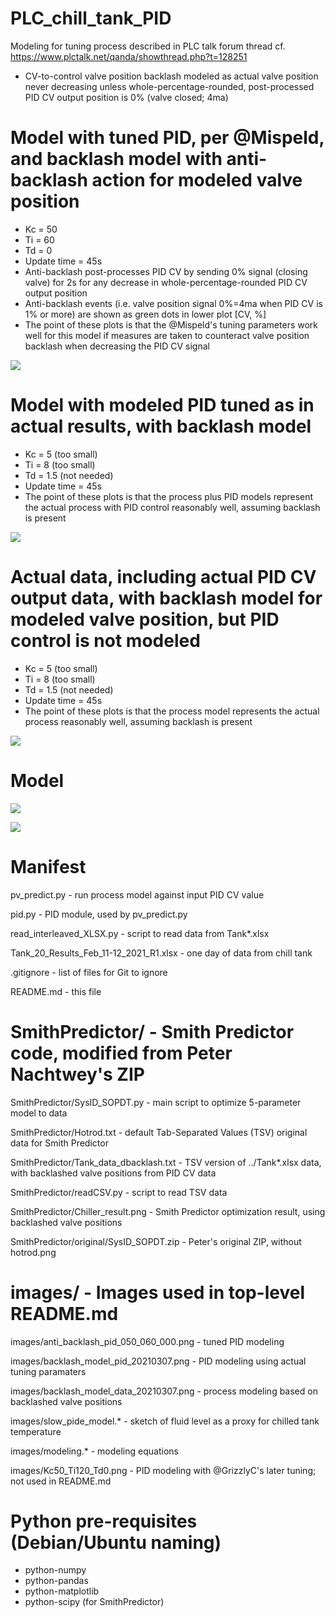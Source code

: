 # PLC_chill_tank_PID
Modeling for tuning process described in PLC talk forum thread cf. https://www.plctalk.net/qanda/showthread.php?t=128251

* CV-to-control valve position backlash modeled as actual valve position never decreasing unless whole-percentage-rounded, post-processed PID CV output position is 0% (valve closed; 4ma)

Model with tuned PID, per @Mispeld, and backlash model with anti-backlash action for modeled valve position
====
* Kc = 50
* Ti = 60
* Td = 0
* Update time = 45s
* Anti-backlash post-processes PID CV by sending 0% signal (closing valve) for 2s for any decrease in whole-percentage-rounded PID CV output position
* Anti-backlash events (i.e. valve position signal 0%=4ma when PID CV is 1% or more) are shown as green dots in lower plot [CV, %]
* The point of these plots is that the @Mispeld's tuning parameters work well for this model if measures are taken to counteract valve position backlash when decreasing the PID CV signal

![](https://github.com/drbitboy/PLC_chill_tank_PID/raw/master/images/anti_backlash_pid_050_060_000.png)

Model with modeled PID tuned as in actual results, with backlash model
====
* Kc = 5 (too small)
* Ti = 8 (too small)
* Td = 1.5 (not needed)
* Update time = 45s
* The point of these plots is that the process plus PID models represent the actual process with PID control reasonably well, assuming backlash is present

![](https://github.com/drbitboy/PLC_chill_tank_PID/raw/master/images/backlash_model_pid_20210307.png)

Actual data, including actual PID CV output data, with backlash model for modeled valve position, but PID control is not modeled
====
* Kc = 5 (too small)
* Ti = 8 (too small)
* Td = 1.5 (not needed)
* Update time = 45s
* The point of these plots is that the process model represents the actual process reasonably well, assuming backlash is present

![](https://github.com/drbitboy/PLC_chill_tank_PID/raw/master/images/backlash_model_data_20210307.png)

Model
====

![](https://github.com/drbitboy/PLC_chill_tank_PID/raw/master/images/slow_pide_model.png)

![](https://github.com/drbitboy/PLC_chill_tank_PID/raw/master/images/modeling.png)

Manifest
====

pv_predict.py - run process model against input PID CV value

pid.py - PID module, used by pv_predict.py

read_interleaved_XLSX.py - script to read data from Tank*.xlsx

Tank_20_Results_Feb_11-12_2021_R1.xlsx - one day of data from chill tank

.gitignore - list of files for Git to ignore

README.md - this file

SmithPredictor/ - Smith Predictor code, modified from Peter Nachtwey's ZIP
====

SmithPredictor/SysID_SOPDT.py - main script to optimize 5-parameter model to data

SmithPredictor/Hotrod.txt - default Tab-Separated Values (TSV) original data for Smith Predictor

SmithPredictor/Tank_data_dbacklash.txt - TSV version of ../Tank*.xlsx data, with backlashed valve positions from PID CV data

SmithPredictor/readCSV.py - script to read TSV data

SmithPredictor/Chiller_result.png - Smith Predictor optimization result, using backlashed valve positions

SmithPredictor/original/SysID_SOPDT.zip - Peter's original ZIP, without hotrod.png

images/ - Images used in top-level README.md
====

images/anti_backlash_pid_050_060_000.png - tuned PID modeling

images/backlash_model_pid_20210307.png - PID modeling using actual tuning paramaters

images/backlash_model_data_20210307.png - process modeling based on backlashed valve positions

images/slow_pide_model.* - sketch of fluid level as a proxy for chilled tank temperature

images/modeling.* - modeling equations

images/Kc50_Ti120_Td0.png - PID modeling with @GrizzlyC's later tuning; not used in README.md

Python pre-requisites (Debian/Ubuntu naming)
====

* python-numpy
* python-pandas
* python-matplotlib
* python-scipy (for SmithPredictor)
